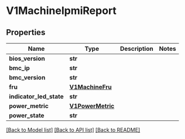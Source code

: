 # V1MachineIpmiReport

## Properties
Name | Type | Description | Notes
------------ | ------------- | ------------- | -------------
**bios_version** | **str** |  | 
**bmc_ip** | **str** |  | 
**bmc_version** | **str** |  | 
**fru** | [**V1MachineFru**](V1MachineFru.md) |  | 
**indicator_led_state** | **str** |  | 
**power_metric** | [**V1PowerMetric**](V1PowerMetric.md) |  | 
**power_state** | **str** |  | 

[[Back to Model list]](../README.md#documentation-for-models) [[Back to API list]](../README.md#documentation-for-api-endpoints) [[Back to README]](../README.md)


